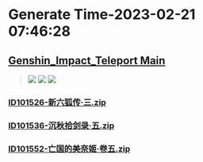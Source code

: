 # Generate Time-2023-02-21 07:46:28

## [Genshin_Impact_Teleport Main](https://github.com/Sam5440/Genshin_Impact_Teleport)

>![](https://komarev.com/ghpvc/?username=done439)
>![](https://komarev.com/ghpvc/?username=done438)
>![](https://komarev.com/ghpvc/?username=done437)

### [ID101526-新六狐传·三.zip](https://raw.githubusercontent.com/Sam5440/Genshin_Impact_Teleport/download/AutoGeneratePoint/Points%28Raw%29%5Bcn-en-ru%5D/zh-cn/Item/ID1061-%E7%A4%BE%E5%A5%89%E8%A1%8C%E6%9C%AC%E9%83%A8/ID101526-%E6%96%B0%E5%85%AD%E7%8B%90%E4%BC%A0%C2%B7%E4%B8%89.zip)

### [ID101536-沉秋拾剑录·五.zip](https://raw.githubusercontent.com/Sam5440/Genshin_Impact_Teleport/download/AutoGeneratePoint/Points%28Raw%29%5Bcn-en-ru%5D/zh-cn/Item/ID1061-%E7%A4%BE%E5%A5%89%E8%A1%8C%E6%9C%AC%E9%83%A8/ID101536-%E6%B2%89%E7%A7%8B%E6%8B%BE%E5%89%91%E5%BD%95%C2%B7%E4%BA%94.zip)

### [ID101552-亡国的美奈姬·卷五.zip](https://raw.githubusercontent.com/Sam5440/Genshin_Impact_Teleport/download/AutoGeneratePoint/Points%28Raw%29%5Bcn-en-ru%5D/zh-cn/Item/ID1061-%E7%A4%BE%E5%A5%89%E8%A1%8C%E6%9C%AC%E9%83%A8/ID101552-%E4%BA%A1%E5%9B%BD%E7%9A%84%E7%BE%8E%E5%A5%88%E5%A7%AC%C2%B7%E5%8D%B7%E4%BA%94.zip)

